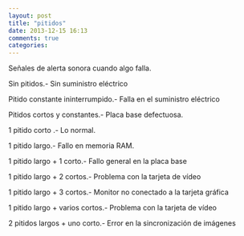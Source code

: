 ```yaml
---
layout: post
title: "pitidos"
date: 2013-12-15 16:13
comments: true
categories: 
---
```

Señales de alerta sonora cuando algo falla. 

Sin pitidos.-  Sin suministro eléctrico 

Pitido constante ininterrumpido.-  Falla en el suministro eléctrico 

Pitidos cortos y constantes.- Placa base defectuosa. 

1 pitido corto .- Lo normal. 

1 pitido largo.- Fallo en memoria RAM. 

1 pitido largo + 1 corto.- Fallo general en la placa base 

1 pitido largo + 2 cortos.- Problema con la tarjeta de vídeo 

1 pitido largo + 3 cortos.- Monitor no conectado a la tarjeta gráfica 

1 pitido largo + varios cortos.- Problema con la tarjeta de vídeo 

2 pitidos largos + uno corto.- Error en la sincronización de imágenes

